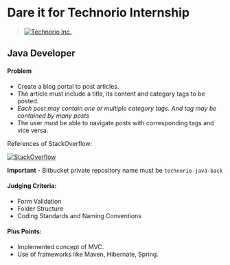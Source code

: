 # Dare it for Technorio Internship

> [![Technorio Inc.](https://technorio.com/wp-content/uploads/2015/09/small_logo.png)](https://technorio.com)

## Java Developer

#### Problem

* Create a blog portal to post articles.
* The article must include a title, its content and category tags to be posted. 
* *Each post may contain one or multiple category tags. And tag may be contained by many posts*
* The user must be able to navigate posts with corresponding tags and vice versa.

References of StackOverflow:

[![StackOverflow](https://github.com/cham11ng/internship-challenges/blob/master/java-blog/picture.png)](http://stackoverflow.com/questions/ask)

**Important** - Bitbucket private repository name must be `technorio-java-back`

#### Judging Criteria:
* Form Validation
* Folder Structure 
* Coding Standards and Naming Conventions

#### Plus Points:
* Implemented concept of MVC.
* Use of frameworks like Maven, Hibernate, Spring.

